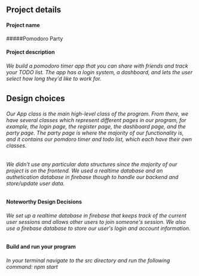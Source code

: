 ## Project details

#### Project name

#####Pomodoro Party

#### Project description

###### We build a pomodoro timer app that you can share with friends and track your TODO list. The app has a login system, a dashboard, and lets the user select how long they'd like to work for. 

## Design choices

###### Our App class is the main high-level class of the program. From there, we have several classes which represent different pages in our program, for example, the login page, the register page, the dashboard page, and the party page. The party page is where the majority of our functionality is, and it contains our pomdoro timer and todo list, which each have their own classes. 

###### We didn't use any particular data structures since the majority of our project is on the frontend. We used a realtime database and an authetication database in firebase though to handle our backend and store/update user data. 

#### Noteworthy Design Decisions

###### We set up a realtime database in firebase that keeps track of the current user sessions and allows other users to join someone's session. We also use a firebase database to store our user's login and account information. 


#### Build and run your program

###### In your terminal navigate to the src directory and run the following command: npm start
